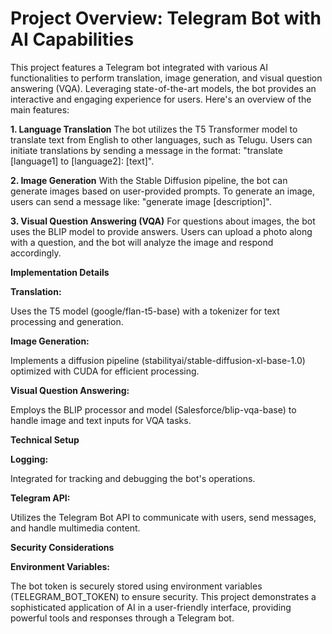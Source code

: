 # Project Overview: Telegram Bot with AI Capabilities
This project features a Telegram bot integrated with various AI functionalities to perform translation, image generation, and visual question answering (VQA). Leveraging state-of-the-art models, the bot provides an interactive and engaging experience for users. Here's an overview of the main features:

**1. Language Translation**
The bot utilizes the T5 Transformer model to translate text from English to other languages, such as Telugu. Users can initiate translations by sending a message in the format:
"translate [language1] to [language2]: [text]".

**2. Image Generation**
With the Stable Diffusion pipeline, the bot can generate images based on user-provided prompts. To generate an image, users can send a message like:
"generate image [description]".

**3. Visual Question Answering (VQA)**
For questions about images, the bot uses the BLIP model to provide answers. Users can upload a photo along with a question, and the bot will analyze the image and respond accordingly.

**Implementation Details**

**Translation:** 

Uses the T5 model (google/flan-t5-base) with a tokenizer for text processing and generation.

**Image Generation:** 

Implements a diffusion pipeline (stabilityai/stable-diffusion-xl-base-1.0) optimized with CUDA for efficient processing.

**Visual Question Answering:** 

Employs the BLIP processor and model (Salesforce/blip-vqa-base) to handle image and text inputs for VQA tasks.

**Technical Setup**

**Logging:** 

Integrated for tracking and debugging the bot's operations.

**Telegram API:**

Utilizes the Telegram Bot API to communicate with users, send messages, and handle multimedia content.

**Security Considerations**

**Environment Variables:** 

The bot token is securely stored using environment variables (TELEGRAM_BOT_TOKEN) to ensure security.
This project demonstrates a sophisticated application of AI in a user-friendly interface, providing powerful tools and responses through a Telegram bot.
